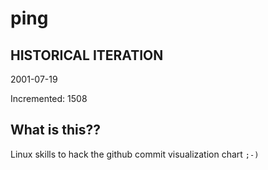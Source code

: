 # ping

## HISTORICAL ITERATION
2001-07-19

Incremented: 1508

## What is this?? 
Linux skills to hack the github commit visualization chart `;-)`
